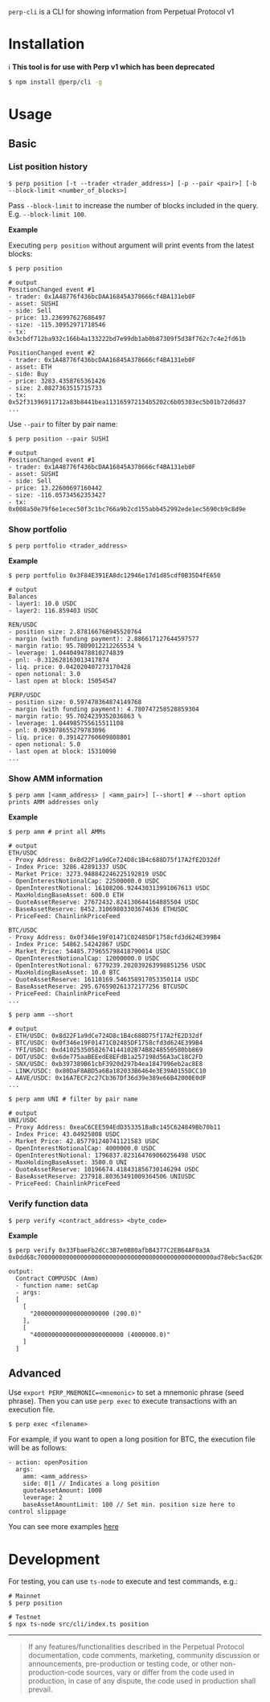 `perp-cli` is a CLI for showing information from Perpetual Protocol v1

# Installation

ℹ️ **This tool is for use with  Perp v1 which has been deprecated**

```bash
$ npm install @perp/cli -g
```
# Usage

## Basic

### List position history

```shell
$ perp position [-t --trader <trader_address>] [-p --pair <pair>] [-b --block-limit <number_of_blocks>]
```
Pass `--block-limit` to increase the number of blocks included in the query. E.g. `--block-limit 100`.

**Example**

Executing `perp position` without argument will print events from the latest blocks:
```shell
$ perp position

# output
PositionChanged event #1
- trader: 0x1A48776f436bcDAA16845A378666cf4BA131eb0F
- asset: SUSHI
- side: Sell
- price: 13.236997627686497
- size: -115.30952971718546
- tx: 0x3cbdf712ba932c166b4a133222bd7e99db1ab0b87309f5d38f762c7c4e2fd61b

PositionChanged event #2
- trader: 0x1A48776f436bcDAA16845A378666cf4BA131eb0F
- asset: ETH
- side: Buy
- price: 3283.4358765361426
- size: 2.0827363515715733
- tx: 0x52f31396911712a83b8441bea113165972134b5202c6b05303ec5b01b72d6d37
...
```

Use `--pair` to filter by pair name:

```shell
$ perp position --pair SUSHI

# output
PositionChanged event #1
- trader: 0x1A48776f436bcDAA16845A378666cf4BA131eb0F
- asset: SUSHI
- side: Sell
- price: 13.22600697160442
- size: -116.05734562353427
- tx: 0x008a50e79f6e1ecec50f3c1bc766a9b2cd155abb452992ede1ec5690cb9c8d9e
```
### Show portfolio
```
$ perp portfolio <trader_address>
```

**Example**

```shell
$ perp portfolio 0x3F84E391EA8dc12946e17d1d85cdf0B35D4fE650

# output
Balances
- layer1: 10.0 USDC
- layer2: 116.859403 USDC

REN/USDC
- position size: 2.878166768945520764
- margin (with funding payment): 2.886617127644597577
- margin ratio: 95.7809012212265534 %
- leverage: 1.044049478810274839
- pnl: -0.312628163013417874
- liq. price: 0.042020407273170428
- open notional: 3.0
- last open at block: 15054547

PERP/USDC
- position size: 0.597478364874149768
- margin (with funding payment): 4.780747258528859304
- margin ratio: 95.7024239352036863 %
- leverage: 1.044985755615511108
- pnl: 0.093078655279783096
- liq. price: 0.391427760609808801
- open notional: 5.0
- last open at block: 15310098
...
```
### Show AMM information

```
$ perp amm [<amm_address> | <amm_pair>] [--short] # --short option prints AMM addresses only
```

**Example**
```shell
$ perp amm # print all AMMs

# output
ETH/USDC
- Proxy Address: 0x8d22F1a9dCe724D8c1B4c688D75f17A2fE2D32df
- Index Price: 3286.42891337 USDC
- Market Price: 3273.948842246225192819 USDC
- OpenInterestNotionalCap: 22500000.0 USDC
- OpenInterestNotional: 16108206.924430313991067613 USDC
- MaxHoldingBaseAsset: 600.0 ETH
- QuoteAssetReserve: 27672432.824130644164885504 USDC
- BaseAssetReserve: 8452.31069803303674636 ETHUSDC
- PriceFeed: ChainlinkPriceFeed

BTC/USDC
- Proxy Address: 0x0f346e19F01471C02485DF1758cfd3d624E399B4
- Index Price: 54862.54242867 USDC
- Market Price: 54485.779655798418790014 USDC
- OpenInterestNotionalCap: 12000000.0 USDC
- OpenInterestNotional: 6779239.202039263998851256 USDC
- MaxHoldingBaseAsset: 10.0 BTC
- QuoteAssetReserve: 16110169.546358917053350114 USDC
- BaseAssetReserve: 295.676590261372177256 BTCUSDC
- PriceFeed: ChainlinkPriceFeed
...
```

```shell
$ perp amm --short

# output
- ETH/USDC: 0x8d22F1a9dCe724D8c1B4c688D75f17A2fE2D32df
- BTC/USDC: 0x0f346e19F01471C02485DF1758cfd3d624E399B4
- YFI/USDC: 0xd41025350582674144102B74B8248550580bb869
- DOT/USDC: 0x6de775aaBEEedE8EFdB1a257198d56A3aC18C2FD
- SNX/USDC: 0xb397389B61cbF3920d297b4ea1847996eb2ac8E8
- LINK/USDC: 0x80DaF8ABD5a6Ba182033B6464e3E39A0155DCC10
- AAVE/USDC: 0x16A7ECF2c27Cb367Df36d39e389e66B42000E0dF
...
```

```shell
$ perp amm UNI # filter by pair name

# output
UNI/USDC
- Proxy Address: 0xeaC6CEE594EdD353351BaBc145C624849Bb70b11
- Index Price: 43.04925808 USDC
- Market Price: 42.857791240741121583 USDC
- OpenInterestNotionalCap: 4000000.0 USDC
- OpenInterestNotional: 1796837.823164769060256498 USDC
- MaxHoldingBaseAsset: 3500.0 UNI
- QuoteAssetReserve: 10196674.418431856730146294 USDC
- BaseAssetReserve: 237918.80363491009364506 UNIUSDC
- PriceFeed: ChainlinkPriceFeed

```

### Verify function data

```shell
$ perp verify <contract_address> <byte_code>
```

**Example**
```shell
$ perp verify 0x33FbaeFb2dCc3B7e0B80afbB4377C2EB64AF0a3A 0x0dd68c7000000000000000000000000000000000000000000000000ad78ebc5ac6200000000000000000000000000000000000000000000000034f086f3b33b684000000

output:
  Contract COMPUSDC (Amm)
  - function name: setCap
  - args:
  [
    [
      "200000000000000000000 (200.0)"
    ],
    [
      "4000000000000000000000000 (4000000.0)"
    ]
  ]
```

## Advanced

Use `export PERP_MNEMONIC=<mnemonic>` to set a mnemonic phrase (seed phrase). Then you can use `perp exec` to execute transactions with an execution file.

```shell
$ perp exec <filename>
```

For example, if you want to open a long position for BTC, the execution file will be as follows:

```
- action: openPosition
  args:
    amm: <amm_address>
    side: 0|1 // Indicates a long position
    quoteAssetAmount: 1000
    leverage: 2
    baseAssetAmountLimit: 100 // Set min. position size here to control slippage
```

You can see more examples [here](src/exec/template)

# Development

For testing, you can use `ts-node` to execute and test commands, e.g.:

```shell
# Mainnet
$ perp position

# Testnet
$ npx ts-node src/cli/index.ts position
```


---

> If any features/functionalities described in the Perpetual Protocol documentation, code comments, marketing, community discussion or announcements, pre-production or testing code, or other non-production-code sources, vary or differ from the code used in production, in case of any dispute, the code used in production shall prevail.

